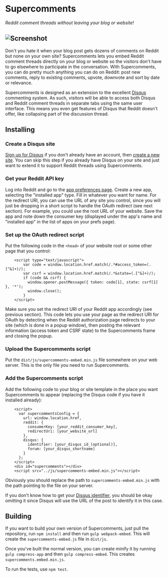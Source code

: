 # Supercomments
*Reddit comment threads without leaving your blog or website!*

![Screenshot](screenshots/screenshot1.png)
---

Don't you hate it when your blog post gets dozens of comments on Reddit but none on your own site? Supercomments lets you embed Reddit comment threads directly on your blog or website so the visitors don't have to go elsewhere to participate in the conversation. With Supercomments, you can do pretty much anything you can do on Reddit: post new comments, reply to existing comments, upvote, downvote and sort by date or relevance.

Supercomments is designed as an extension to the excellent [Disqus](http://www.disqus.com) commenting system. As such, visitors will be able to access both Disqus and Reddit comment threads in separate tabs using the same user interface. This means you even get features of Disqus that Reddit doesn't offer, like collapsing part of the discussion thread.

## Installing

### Create a Disqus site
[Sign up for Disqus](https://disqus.com/admin/signup/) if you don't already have an account, then [create a new site](https://disqus.com/admin/create/). You can skip this step if you already have Disqus on your site and just want to extend it to support Reddit threads using Supercomments.

### Get your Reddit API key
Log into Reddit and go to the [app preferences page](https://www.reddit.com/prefs/apps/). Create a new app, selecting the "installed app" type. Fill in whatever you want for name. For the redirect URI, you can use the URL of any site you control, since you will just be dropping in a short script to handle the OAuth redirect (see next section). For example, you could use the root URL of your website. Save the app and note down the consumer key (displayed under the app's name and "installed app" in the list of apps on your prefs page).

### Set up the OAuth redirect script
Put the following code in the `<head>` of your website root or some other page that you control:

```
    <script type="text/javascript">
        var code = window.location.href.match(/.*#access_token=(.[^&]+)/);
        var csrf = window.location.href.match(/.*&state=(.[^&]+)/);
        if (code && csrf) {
          window.opener.postMessage({ token: code[1], state: csrf[1] }, '*');
          window.close();
        }
    </script>
```

Make sure you set the redirect URI of your Reddit app accordingly (see previous section). This code lets you use your page as the redirect URI for OAuth by detecting when the Reddit authorization page redirects to your site (which is done in a popup window), then posting the relevant information (access token and CSRF state) to the Supercomments frame and closing the popup.

### Upload the Supercomments script
Put the `dist/js/supercomments-embed.min.js` file somewhere on your web server. This is the only file you need to run Supercomments.

### Add the Supercomments script
Add the following code to your blog or site template in the place you want Supercomments to appear (replacing the Disqus code if you have it installed already):

```
    <script>
      var supercommentsConfig = {
        url: window.location.href,
        reddit: {
          consumerKey: [your_reddit_consumer_key],
          redirectUri: [your_website_url]
        },
        disqus: {
          identifier: [your_disqus_id_(optional)],
          forum: [your_disqus_shortname]
        }
      };
    </script>
    <div id="supercomments"></div>
    <script src="../js/supercomments-embed.min.js"></script>
```

Obviously you should replace the path to `supercomments-embed.min.js` with the path pointing to the file on your server.

If you don't know how to get your [Disqus identifier](https://help.disqus.com/customer/portal/articles/472098-javascript-configuration-variables#disqus_identifier), you should be okay omitting it since Disqus will use the URL of the post to identify it in this case.

## Building

If you want to build your own version of Supercomments, just pull the repository, run `npm install` and then run `gulp webpack-embed`. This will create the `supercomments-embed.js` file in `dist/js`.

Once you've built the normal version, you can create minify it by running `gulp compress-app` and then `gulp compress-embed`. This creates `supercomments.embed.min.js`.

To run the tests, use `npm test`.